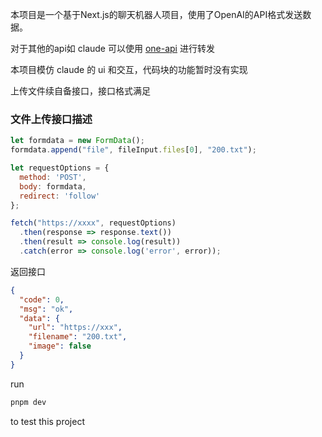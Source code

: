 本项目是一个基于Next.js的聊天机器人项目，使用了OpenAI的API格式发送数据。

对于其他的api如 claude 可以使用 [one-api](https://github.com/songquanpeng/one-api) 进行转发

本项目模仿 claude 的 ui 和交互，代码块的功能暂时没有实现

上传文件续自备接口，接口格式满足
### 文件上传接口描述

```javascript
let formdata = new FormData();
formdata.append("file", fileInput.files[0], "200.txt");

let requestOptions = {
  method: 'POST',
  body: formdata,
  redirect: 'follow'
};

fetch("https://xxxx", requestOptions)
  .then(response => response.text())
  .then(result => console.log(result))
  .catch(error => console.log('error', error));
```

返回接口

```json
{
  "code": 0,
  "msg": "ok",
  "data": {
    "url": "https://xxx",
    "filename": "200.txt",
    "image": false
  }
}
```

run 
```bash
pnpm dev
```
to test this project
